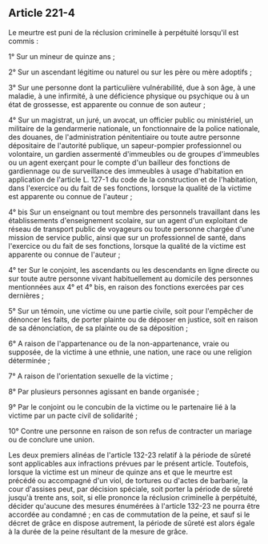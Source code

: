 Article 221-4
----
Le meurtre est puni de la réclusion criminelle à perpétuité lorsqu'il est commis
:

1° Sur un mineur de quinze ans ;

2° Sur un ascendant légitime ou naturel ou sur les père ou mère adoptifs ;

3° Sur une personne dont la particulière vulnérabilité, due à son âge, à une
maladie, à une infirmité, à une déficience physique ou psychique ou à un état de
grossesse, est apparente ou connue de son auteur ;

4° Sur un magistrat, un juré, un avocat, un officier public ou ministériel, un
militaire de la gendarmerie nationale, un fonctionnaire de la police nationale,
des douanes, de l'administration pénitentiaire ou toute autre personne
dépositaire de l'autorité publique, un sapeur-pompier professionnel ou
volontaire, un gardien assermenté d'immeubles ou de groupes d'immeubles ou un
agent exerçant pour le compte d'un bailleur des fonctions de gardiennage ou de
surveillance des immeubles à usage d'habitation en application de l'article L.
127-1 du code de la construction et de l'habitation, dans l'exercice ou du fait
de ses fonctions, lorsque la qualité de la victime est apparente ou connue de
l'auteur ;

4° bis Sur un enseignant ou tout membre des personnels travaillant dans les
établissements d'enseignement scolaire, sur un agent d'un exploitant de réseau
de transport public de voyageurs ou toute personne chargée d'une mission de
service public, ainsi que sur un professionnel de santé, dans l'exercice ou du
fait de ses fonctions, lorsque la qualité de la victime est apparente ou connue
de l'auteur ;

4° ter Sur le conjoint, les ascendants ou les descendants en ligne directe ou
sur toute autre personne vivant habituellement au domicile des personnes
mentionnées aux 4° et 4° bis, en raison des fonctions exercées par ces dernières
;

5° Sur un témoin, une victime ou une partie civile, soit pour l'empêcher de
dénoncer les faits, de porter plainte ou de déposer en justice, soit en raison
de sa dénonciation, de sa plainte ou de sa déposition ;

6° A raison de l'appartenance ou de la non-appartenance, vraie ou supposée, de
la victime à une ethnie, une nation, une race ou une religion déterminée ;

7° A raison de l'orientation sexuelle de la victime ;

8° Par plusieurs personnes agissant en bande organisée ;

9° Par le conjoint ou le concubin de la victime ou le partenaire lié à la
victime par un pacte civil de solidarité ;

10° Contre une personne en raison de son refus de contracter un mariage ou de
conclure une union.

Les deux premiers alinéas de l'article 132-23 relatif à la période de sûreté
sont applicables aux infractions prévues par le présent article. Toutefois,
lorsque la victime est un mineur de quinze ans et que le meurtre est précédé ou
accompagné d'un viol, de tortures ou d'actes de barbarie, la cour d'assises
peut, par décision spéciale, soit porter la période de sûreté jusqu'à trente
ans, soit, si elle prononce la réclusion criminelle à perpétuité, décider
qu'aucune des mesures énumérées à l'article 132-23 ne pourra être accordée au
condamné ; en cas de commutation de la peine, et sauf si le décret de grâce en
dispose autrement, la période de sûreté est alors égale à la durée de la peine
résultant de la mesure de grâce.
